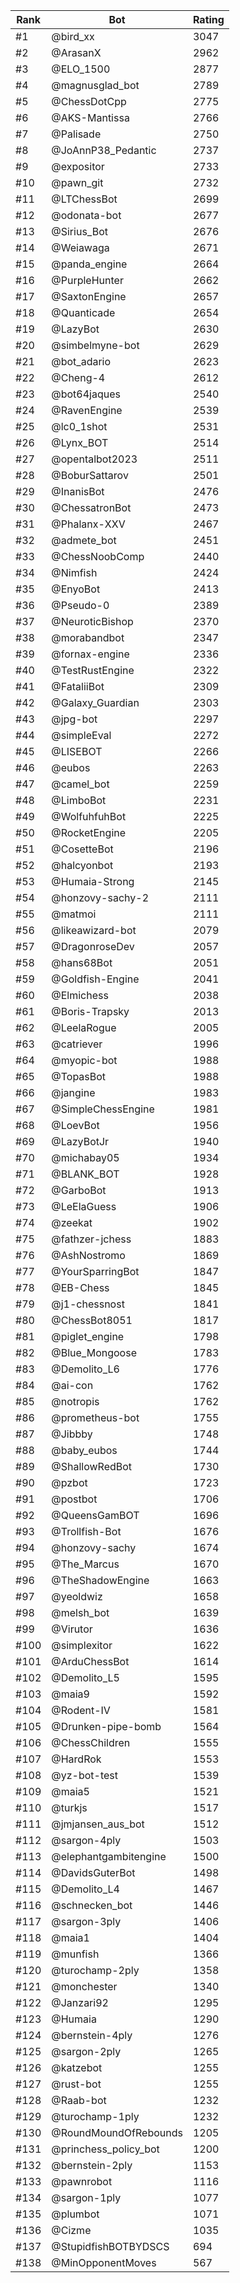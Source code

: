 Rank|Bot|Rating
---|---|---
#1|@bird_xx|3047
#2|@ArasanX|2962
#3|@ELO_1500|2877
#4|@magnusglad_bot|2789
#5|@ChessDotCpp|2775
#6|@AKS-Mantissa|2766
#7|@Palisade|2750
#8|@JoAnnP38_Pedantic|2737
#9|@expositor|2733
#10|@pawn_git|2732
#11|@LTChessBot|2699
#12|@odonata-bot|2677
#13|@Sirius_Bot|2676
#14|@Weiawaga|2671
#15|@panda_engine|2664
#16|@PurpleHunter|2662
#17|@SaxtonEngine|2657
#18|@Quanticade|2654
#19|@LazyBot|2630
#20|@simbelmyne-bot|2629
#21|@bot_adario|2623
#22|@Cheng-4|2612
#23|@bot64jaques|2540
#24|@RavenEngine|2539
#25|@lc0_1shot|2531
#26|@Lynx_BOT|2514
#27|@opentalbot2023|2511
#28|@BoburSattarov|2501
#29|@InanisBot|2476
#30|@ChessatronBot|2473
#31|@Phalanx-XXV|2467
#32|@admete_bot|2451
#33|@ChessNoobComp|2440
#34|@Nimfish|2424
#35|@EnyoBot|2413
#36|@Pseudo-0|2389
#37|@NeuroticBishop|2370
#38|@morabandbot|2347
#39|@fornax-engine|2336
#40|@TestRustEngine|2322
#41|@FataliiBot|2309
#42|@Galaxy_Guardian|2303
#43|@jpg-bot|2297
#44|@simpleEval|2272
#45|@LISEBOT|2266
#46|@eubos|2263
#47|@camel_bot|2259
#48|@LimboBot|2231
#49|@WolfuhfuhBot|2225
#50|@RocketEngine|2205
#51|@CosetteBot|2196
#52|@halcyonbot|2193
#53|@Humaia-Strong|2145
#54|@honzovy-sachy-2|2111
#55|@matmoi|2111
#56|@likeawizard-bot|2079
#57|@DragonroseDev|2057
#58|@hans68Bot|2051
#59|@Goldfish-Engine|2041
#60|@Elmichess|2038
#61|@Boris-Trapsky|2013
#62|@LeelaRogue|2005
#63|@catriever|1996
#64|@myopic-bot|1988
#65|@TopasBot|1988
#66|@jangine|1983
#67|@SimpleChessEngine|1981
#68|@LoevBot|1956
#69|@LazyBotJr|1940
#70|@michabay05|1934
#71|@BLANK_BOT|1928
#72|@GarboBot|1913
#73|@LeElaGuess|1906
#74|@zeekat|1902
#75|@fathzer-jchess|1883
#76|@AshNostromo|1869
#77|@YourSparringBot|1847
#78|@EB-Chess|1845
#79|@j1-chessnost|1841
#80|@ChessBot8051|1817
#81|@piglet_engine|1798
#82|@Blue_Mongoose|1783
#83|@Demolito_L6|1776
#84|@ai-con|1762
#85|@notropis|1762
#86|@prometheus-bot|1755
#87|@Jibbby|1748
#88|@baby_eubos|1744
#89|@ShallowRedBot|1730
#90|@pzbot|1723
#91|@postbot|1706
#92|@QueensGamBOT|1696
#93|@Trollfish-Bot|1676
#94|@honzovy-sachy|1674
#95|@The_Marcus|1670
#96|@TheShadowEngine|1663
#97|@yeoldwiz|1658
#98|@melsh_bot|1639
#99|@Virutor|1636
#100|@simplexitor|1622
#101|@ArduChessBot|1614
#102|@Demolito_L5|1595
#103|@maia9|1592
#104|@Rodent-IV|1581
#105|@Drunken-pipe-bomb|1564
#106|@ChessChildren|1555
#107|@HardRok|1553
#108|@yz-bot-test|1539
#109|@maia5|1521
#110|@turkjs|1517
#111|@jmjansen_aus_bot|1512
#112|@sargon-4ply|1503
#113|@elephantgambitengine|1500
#114|@DavidsGuterBot|1498
#115|@Demolito_L4|1467
#116|@schnecken_bot|1446
#117|@sargon-3ply|1406
#118|@maia1|1404
#119|@munfish|1366
#120|@turochamp-2ply|1358
#121|@monchester|1340
#122|@Janzari92|1295
#123|@Humaia|1290
#124|@bernstein-4ply|1276
#125|@sargon-2ply|1265
#126|@katzebot|1255
#127|@rust-bot|1255
#128|@Raab-bot|1232
#129|@turochamp-1ply|1232
#130|@RoundMoundOfRebounds|1205
#131|@princhess_policy_bot|1200
#132|@bernstein-2ply|1153
#133|@pawnrobot|1116
#134|@sargon-1ply|1077
#135|@plumbot|1071
#136|@Cizme|1035
#137|@StupidfishBOTBYDSCS|694
#138|@MinOpponentMoves|567
